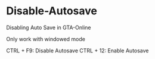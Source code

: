 # Disable-Autosave
Disabling Auto Save in GTA-Online

Only work with windowed mode

CTRL + F9: Disable Autosave 
CTRL + 12: Enable Autosave
